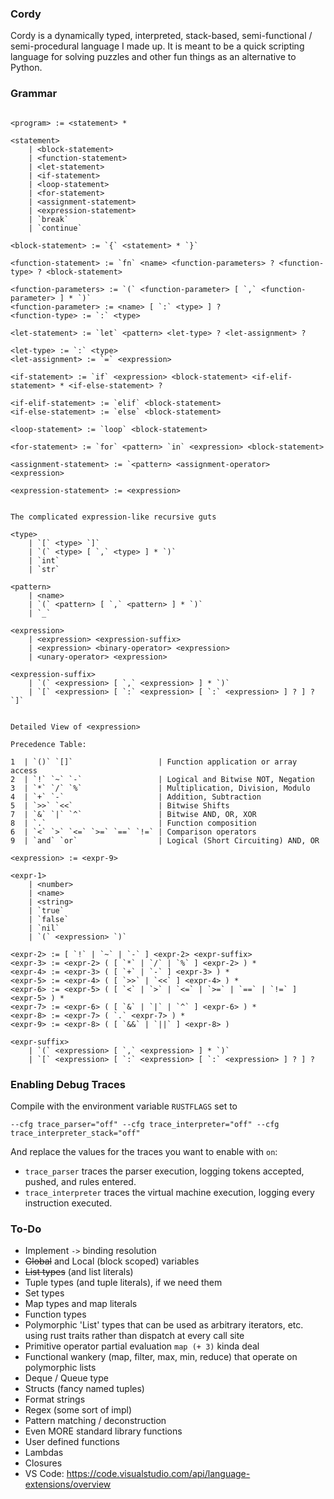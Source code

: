 ### Cordy

Cordy is a dynamically typed, interpreted, stack-based, semi-functional / semi-procedural language I made up. It is meant to be a quick scripting language for solving puzzles and other fun things as an alternative to Python.

### Grammar

```

<program> := <statement> *

<statement>
    | <block-statement>
    | <function-statement>
    | <let-statement>
    | <if-statement>
    | <loop-statement>
    | <for-statement>
    | <assignment-statement>
    | <expression-statement>
    | `break`
    | `continue`

<block-statement> := `{` <statement> * `}`

<function-statement> := `fn` <name> <function-parameters> ? <function-type> ? <block-statement>

<function-parameters> := `(` <function-parameter> [ `,` <function-parameter> ] * `)`
<function-parameter> := <name> [ `:` <type> ] ?
<function-type> := `:` <type>

<let-statement> := `let` <pattern> <let-type> ? <let-assignment> ?

<let-type> := `:` <type>
<let-assignment> := `=` <expression>

<if-statement> := `if` <expression> <block-statement> <if-elif-statement> * <if-else-statement> ?

<if-elif-statement> := `elif` <block-statement>
<if-else-statement> := `else` <block-statement>

<loop-statement> := `loop` <block-statement>

<for-statement> := `for` <pattern> `in` <expression> <block-statement>

<assignment-statement> := `<pattern> <assignment-operator> <expression>

<expression-statement> := <expression>


The complicated expression-like recursive guts

<type>
    | `[` <type> `]`
    | `(` <type> [ `,` <type> ] * `)`
    | `int`
    | `str`

<pattern>
    | <name>
    | `(` <pattern> [ `,` <pattern> ] * `)`
    | `_`

<expression>
    | <expression> <expression-suffix>
    | <expression> <binary-operator> <expression>
    | <unary-operator> <expression>

<expression-suffix>
    | `(` <expression> [ `,` <expression> ] * `)`
    | `[` <expression> [ `:` <expression> [ `:` <expression> ] ? ] ? `]`


Detailed View of <expression>

Precedence Table:

1  | `()` `[]`                   | Function application or array access
2  | `!` `~` `-`                 | Logical and Bitwise NOT, Negation
3  | `*` `/` `%`                 | Multiplication, Division, Modulo
4  | `+` `-`                     | Addition, Subtraction
5  | `>>` `<<`                   | Bitwise Shifts
7  | `&` `|` `^`                 | Bitwise AND, OR, XOR
8  | `.`                         | Function composition
6  | `<` `>` `<=` `>=` `==` `!=` | Comparison operators
9  | `and` `or`                  | Logical (Short Circuiting) AND, OR

<expression> := <expr-9>

<expr-1>
    | <number>
    | <name>
    | <string>
    | `true`
    | `false`
    | `nil`
    | `(` <expression> `)`

<expr-2> := [ `!` | `~` | `-` ] <expr-2> <expr-suffix>
<expr-3> := <expr-2> ( [ `*` | `/` | `%` ] <expr-2> ) *
<expr-4> := <expr-3> ( [ `+` | `-` ] <expr-3> ) *
<expr-5> := <expr-4> ( [ `>>` | `<<` ] <expr-4> ) *
<expr-6> := <expr-5> ( [ `<` | `>` | `<=` | `>=` | `==` | `!=` ] <expr-5> ) *
<expr-7> := <expr-6> ( [ `&` | `|` | `^` ] <expr-6> ) *
<expr-8> := <expr-7> ( `.` <expr-7> ) *
<expr-9> := <expr-8> ( [ `&&` | `||` ] <expr-8> )

<expr-suffix>
    | `(` <expression> [ `,` <expression> ] * `)`
    | `[` <expression> [ `:` <expression> [ `:` <expression> ] ? ] ?

```



### Enabling Debug Traces

Compile with the environment variable `RUSTFLAGS` set to

```
--cfg trace_parser="off" --cfg trace_interpreter="off" --cfg trace_interpreter_stack="off"
```

And replace the values for the traces you want to enable with `on`:

- `trace_parser` traces the parser execution, logging tokens accepted, pushed, and rules entered.
- `trace_interpreter` traces the virtual machine execution, logging every instruction executed.

### To-Do

- Implement `->` binding resolution
- ~~Global~~ and Local (block scoped) variables
- ~~List types~~ (and list literals)
- Tuple types (and tuple literals), if we need them
- Set types
- Map types and map literals
- Function types
- Polymorphic 'List' types that can be used as arbitrary iterators, etc. using rust traits rather than dispatch at every call site
- Primitive operator partial evaluation `map (+ 3)` kinda deal
- Functional wankery (map, filter, max, min, reduce) that operate on polymorphic lists
- Deque / Queue type
- Structs (fancy named tuples)
- Format strings
- Regex (some sort of impl)
- Pattern matching / deconstruction
- Even MORE standard library functions
- User defined functions
- Lambdas
- Closures
- VS Code: https://code.visualstudio.com/api/language-extensions/overview